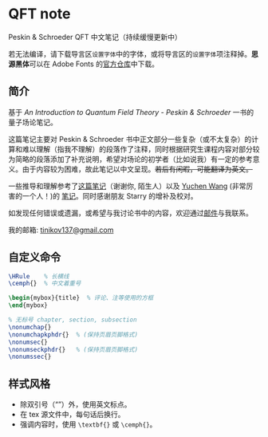 # QFT note

Peskin & Schroeder QFT 中文笔记（持续缓慢更新中）

若无法编译，请下载导言区`设置字体`中的字体，或将导言区的`设置字体`项注释掉。**思源黑体**可以在 Adobe Fonts 的[官方仓库][note:siyuan]中下载。

## 简介

基于 _An Introduction to Quantum Field Theory - Peskin & Schroeder_ 一书的量子场论笔记。

这篇笔记主要对 Peskin & Schroeder 书中正文部分一些复杂（或不太复杂）的计算和难以理解（指我不理解）的段落作了注释，同时根据研究生课程内容对部分较为简略的段落添加了补充说明，希望对场论的初学者（比如说我）有一定的参考意义。由于内容较为困难，故此笔记以中文呈现。<del>若后有闲暇，可能翻译为英文。</del>

一些推导和理解参考了[这篇笔记][note:peskinbysomeone]（谢谢你, 陌生人）以及 [Yuchen Wang][note:wycblog] (非常厉害的一个人！)的 [笔记][note:newqft]。同时感谢朋友 Starry 的增补及校对。

如发现任何错误或遗漏，或希望与我讨论书中的内容，欢迎通过[邮件](mailto:tinikov137@gmail.com)与我联系。

我的邮箱: tinikov137@gmail.com

## 自定义命令

```latex
\HRule    % 长横线
\cemph{}  % 中文着重号

\begin{mybox}{title}  % 评论、注等使用的方框
\end{mybox}

% 无标号 chapter, section, subsection
\nonumchap{}
\nonumchapkphdr{}  % (保持页眉页脚格式)
\nonumsec{}
\nonumseckphdr{}   % (保持页眉页脚格式)
\nonumssec{}
```

## 样式风格

- 除双引号（“”）外，使用英文标点。
- 在 tex 源文件中，每句话后换行。
- 强调内容时，使用 `\textbf{}` 或 `\cemph{}`。

[note:siyuan]: https://github.com/adobe-fonts/source-han-sans
[note:peskinbysomeone]: http://gamebm.shoutwiki.com/wiki/Lecture_Notes_of_An_Introduction_to_Quantum_Field_Theory_by_M._Peskin_and_D._Schroeder
[note:newqft]: https://yuchenw.blog/qft-notes
[note:wycblog]: https://yuchenw.blog
